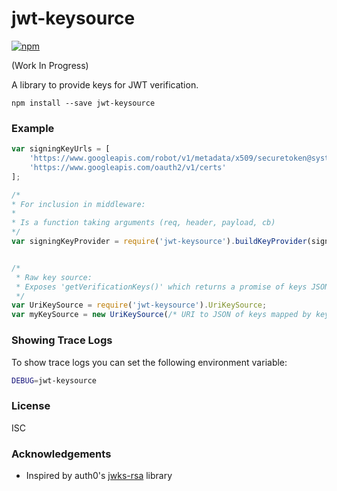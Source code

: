 # jwt-keysource
[![npm](https://img.shields.io/npm/v/jwt-keysource.svg)]()

(Work In Progress)
 
A library to provide keys for JWT verification.

`npm install --save jwt-keysource` 

### Example
```javascript
var signingKeyUrls = [
    'https://www.googleapis.com/robot/v1/metadata/x509/securetoken@system.gserviceaccount.com',
    'https://www.googleapis.com/oauth2/v1/certs'
];

/*
* For inclusion in middleware:
*
* Is a function taking arguments (req, header, payload, cb)
*/
var signingKeyProvider = require('jwt-keysource').buildKeyProvider(signingKeyUrls);


/*
 * Raw key source:
 * Exposes 'getVerificationKeys()' which returns a promise of keys JSON. 
 */
var UriKeySource = require('jwt-keysource').UriKeySource;
var myKeySource = new UriKeySource(/* URI to JSON of keys mapped by key ID*/)
```

### Showing Trace Logs
To show trace logs you can set the following environment variable:

```bash
DEBUG=jwt-keysource
```

### License
ISC

### Acknowledgements
* Inspired by auth0's [jwks-rsa](https://github.com/auth0/node-jwks-rsa) library